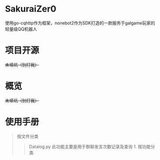 # SakuraiZer0
使用go-cqhttp作为框架，nonebot2作为SDK打造的一款服务于galgame玩家的轻量级QQ机器人
# 项目开源
~~未填坑（别打我）~~
# 概览
~~未填坑（别打我）~~
# 使用手册
> 按文件分类
>> Datalog.py
>> 此功能主要是用于群聊发言次数记录及查询
>> 1.
> 按功能分类
